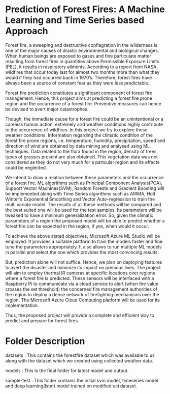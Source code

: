 # Prediction of Forest Fires: A Machine Learning and Time Series based Approach

Forest fire, a sweeping and destructive conflagration in the wilderness is one of the major causes of drastic environmental and biological changes. When human beings are exposed to gases and fine particulate matter resulting from forest fires in quantities above Permissible Exposure Limits (PEL), it results in respiratory ailments. According to a report from NASA, wildfires that occur today last for almost two months more than what they would if they had occurred back in 1970’s. Therefore, forest fires have always been a source of constant fear as they were less predictable.

Forest fire prediction constitutes a significant component of forest fire management. Hence, this project aims at predicting a forest fire prone region and the occurrence of a forest fire. Preventive measures can hence be devised to avert major catastrophes.

Though, the immediate cause for a forest fire could be an unintentional or a careless human action, extremely arid weather conditions highly contribute to the occurrence of wildfires. In this project we try to explore these weather conditions. Information regarding the climatic condition of the forest fire prone regions, i.e. temperature, humidity, precipitation, speed and direction of wind are obtained by data mining and analysed using ML techniques. Data related to the flora found in the region, density of trees, types of grasses present are also obtained. This vegetation data was not considered as they do not vary much for a partcular region and its effects could be neglected.

We intend to draw a relation between these parameters and the occurrence of a forest fire. ML algorithms such as Principal Component Analysis(PCA), Support Vector Machines(SVM), Random Forests and Gradient Boosting will be implemented along with Time Series algorithms such as ARIMA, Holt Winter’s Exponential Smoothing and Vector Auto-regression to train the multi variate model. The results of all these methods will be compared and the best suited one will be used for the test samples. Its parameters will be tweaked to have a minimum generalization error. So, given the climatic parameters of a region the proposed model will be able to predict whether a forest fire can be expected in the region, if yes, when would it occur. 

To achieve the above stated objectives, Microsoft Azure ML Studio will be employed. It provides a suitable platform to train the models faster and fine tune the parameters appropriately. It also allows to run multiple ML models in parallel and select the one which provides the most convincing results.

But, prediction alone will not suffice. Hence, we plan on deploying features to avert the disaster and minimize its impact on precious lives. The project will aim to employ thermal IR cameras at specific locations over regions where a forest fire is predicted. These sensors will be interfaced with a Raspberry Pi to communicate via a cloud service to alert (when the value crosses the set threshold) the concerned fire management authorities of the region to deploy a dense network of firefighting mechanisms over the region. The Microsoft Azure Cloud Computing platform will be used for its implementation.

Thus, the proposed project will provide a complete and efficient way to predict and prepare for forest fires.

# Folder Description

datasets : This contains the forestfire dataset which was available to us along with the dataset which we created using collected weather data.

models : This is the final folder for latest model and output.

sample-test : This folder contains the initial svm model, timeseries model and deep learning(lstm) model trained on modified uci dataset.

